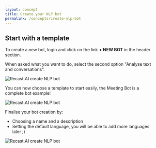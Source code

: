```yaml
---
layout: concept
title: Create your NLP bot
permalink: /concepts/create-nlp-bot
---
```


## Start with a template

To create a new bot, login and click on the link **+ NEW BOT** in the header section.

When asked what you want to do, select the second option "Analyse text and conversations".

![Recast.AI create NLP bot](https://cdn.recast.ai/man/recast-ai-create-nlp-1b.png)

You can now choose a template to start easily, the Meeting Bot is a complete bot example!

![Recast.AI create NLP bot](https://cdn.recast.ai/man/recast-ai-create-nlp-2b.png)

Finalise your bot creation by:
* Choosing a name and a description
* Setting the default language, you will be able to add more languages later ;)

![Recast.AI create NLP bot](https://cdn.recast.ai/man/recast-ai-create-nlp-3.png)
